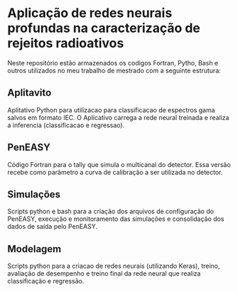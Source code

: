 # Aplicação de redes neurais profundas na caracterização de rejeitos radioativos

Neste repositório estão armazenados os codigos Fortran, Pytho, Bash e outros utilizados no meu trabalho de mestrado com a seguinte estrutura:

## Aplitavito

Aplitativo Python para utilizacao para classificacao de espectros gama salvos em formato IEC. O Aplicativo carrega a rede neural treinada e realiza a inferencia (classificacao e regressao).

## PenEASY

Código Fortran para o tally que simula o multicanal do detector. Essa versão recebe como parâmetro a curva de calibração a ser utilizada no detector.


## Simulações

Scripts python e bash para a criação dos arquivos de configuração do PenEASY, execução e monitoramento das simulações e consolidação dos dados de saída pelo PenEASY.

## Modelagem

Scripts python para a criacao de redes neurais (utilizando Keras), treino, avaliação de desempenho e treino final da rede neural que realiza classificação e regressão.